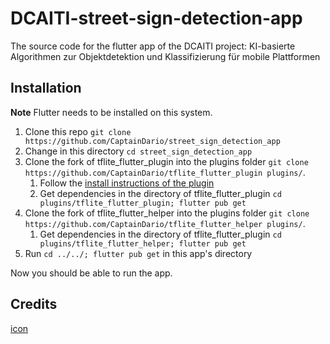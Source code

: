 
# DCAITI-street-sign-detection-app

The source code for the flutter app of the DCAITI project: KI-basierte Algorithmen zur Objektdetektion und Klassifizierung für mobile Plattformen

## Installation

**Note** Flutter needs to be installed on this system.

1. Clone this repo `git clone https://github.com/CaptainDario/street_sign_detection_app`
2. Change in this directory `cd street_sign_detection_app`
3. Clone the fork of tflite_flutter_plugin into the plugins folder `git clone https://github.com/CaptainDario/tflite_flutter_plugin plugins/`.
   1. Follow the [install instructions of the plugin](https://github.com/CaptainDario/tflite_flutter_plugin#initial-setup--add-dynamic-libraries-to-your-app)
   2. Get dependencies in the directory of tflite_flutter_plugin `cd plugins/tflite_flutter_plugin; flutter pub get`
4. Clone the fork of tflite_flutter_helper into the plugins folder `git clone https://github.com/CaptainDario/tflite_flutter_helper plugins/`.
   1. Get dependencies in the directory of tflite_flutter_plugin `cd plugins/tflite_flutter_helper; flutter pub get`
5. Run `cd ../../; flutter pub get` in this app's directory

Now you should be able to run the app.

## Credits

[icon](https://de.m.wikipedia.org/wiki/Bildtafel_der_Verkehrszeichen_in_der_Bundesrepublik_Deutschland_seit_2017#/media/Datei%3AZeichen_114_-_Schleuder-_oder_Rutschgefahr%2C_StVO_2013.svg)
